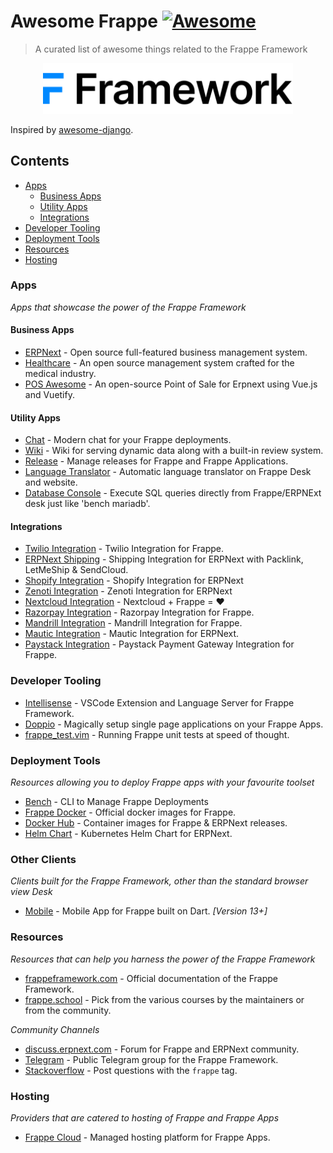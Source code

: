 # Awesome Frappe [![Awesome](https://awesome.re/badge-flat.svg)](https://github.com/sindresorhus/awesome)

> A curated list of awesome things related to the Frappe Framework

<div align="center">
  <img width="400" src="./.github/frappe-framework-logo.svg" alt="Frappe logo">
</div>

Inspired by [awesome-django](https://github.com/wsvincent/awesome-django).

## Contents

- [Apps](#apps)
  - [Business Apps](#business-apps)
  - [Utility Apps](#utility-apps)
  - [Integrations](#integrations)
- [Developer Tooling](#developer-tooling)
- [Deployment Tools](#deployment-tools)
- [Resources](#resources)
- [Hosting](#hosting)


### Apps

_Apps that showcase the power of the Frappe Framework_

#### Business Apps

- [ERPNext](https://erpnext.com) - Open source full-featured business management system.
- [Healthcare](https://github.com/frappe/healthcare) - An open source management system crafted for the medical industry.
- [POS Awesome](https://github.com/yrestom/POS-Awesome) - An open-source Point of Sale for Erpnext using Vue.js and Vuetify.


#### Utility Apps

- [Chat](https://github.com/frappe/chat) - Modern chat for your Frappe deployments.
- [Wiki](https://github.com/frappe/wiki) - Wiki for serving dynamic data along with a built-in review system.
- [Release](https://github.com/frappe/release) - Manage releases for Frappe and Frappe Applications.
- [Language Translator](https://github.com/mymi14s/language_translator) - Automatic language translator on Frappe Desk and website.
- [Database Console](https://github.com/mymi14s/database_console) - Execute SQL queries directly from Frappe/ERPNExt desk just like 'bench mariadb'.


#### Integrations

- [Twilio Integration](https://github.com/frappe/twilio-integration) - Twilio Integration for Frappe.
- [ERPNext Shipping](https://github.com/frappe/erpnext-shipping) - Shipping Integration for ERPNext with Packlink, LetMeShip & SendCloud.
- [Shopify Integration](https://github.com/frappe/ecommerce_integrations) - Shopify Integration for ERPNext
- [Zenoti Integration](https://github.com/frappe/ecommerce_integrations) - Zenoti Integration for ERPNext
- [Nextcloud Integration](https://github.com/frappe/nextcloud-integration) - Nextcloud + Frappe = ❤️
- [Razorpay Integration](https://github.com/frappe/razorpay_integration) - Razorpay Integration for Frappe.
- [Mandrill Integration](https://github.com/frappe/mandrill_integration) - Mandrill Integration for Frappe.
- [Mautic Integration](https://github.com/dokos-io/mautic) - Mautic Integration for ERPNext.
- [Paystack Integration](https://github.com/mymi14s/frappe_paystack) - Paystack Payment Gateway Integration for Frappe.


### Developer Tooling

- [Intellisense](https://github.com/frappe/intellisense) - VSCode Extension and Language Server for Frappe Framework.
- [Doppio](https://github.com/NagariaHussain/doppio) - Magically setup single page applications on your Frappe Apps.
- [frappe_test.vim](https://github.com/ankush/frappe_test.vim) - Running Frappe unit tests at speed of thought.


### Deployment Tools

_Resources allowing you to deploy Frappe apps with your favourite toolset_

- [Bench](https://frappe.io/bench) - CLI to Manage Frappe Deployments
- [Frappe Docker](https://github.com/frappe/frappe_docker) - Official docker images for Frappe.
- [Docker Hub](https://hub.docker.com/u/frappe) - Container images for Frappe & ERPNext releases.
- [Helm Chart](https://helm.erpnext.com/) - Kubernetes Helm Chart for ERPNext.


### Other Clients

_Clients built for the Frappe Framework, other than the standard browser view Desk_

- [Mobile](https://github.com/frappe/mobile) - Mobile App for Frappe built on Dart. _[Version 13+]_


### Resources

_Resources that can help you harness the power of the Frappe Framework_

- [frappeframework.com](https://frappeframework.com) - Official documentation of the Frappe Framework.
- [frappe.school](https://frappe.school) - Pick from the various courses by the maintainers or from the community.

_Community Channels_

- [discuss.erpnext.com](https://discuss.erpnext.com) - Forum for Frappe and ERPNext community.
- [Telegram](https://t.me/frappeframework) - Public Telegram group for the Frappe Framework.
- [Stackoverflow](https://stackoverflow.com/questions/tagged/frappe) - Post questions with the `frappe` tag.

### Hosting

_Providers that are catered to hosting of Frappe and Frappe Apps_

- [Frappe Cloud](https://frappecloud.com) - Managed hosting platform for Frappe Apps.
